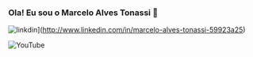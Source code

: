 ### Ola! Eu sou o Marcelo Alves Tonassi 🦉
![linkdin](https://img.shields.io/badge/LinkedIn-0077B5?style=for-the-badge&logo=linkedin&logoColor=white)](http://www.linkedin.com/in/marcelo-alves-tonassi-59923a25)

![YouTube](https://img.shields.io/badge/YouTube-FF0000?style=for-the-badge&logo=youtube&logoColor=white)


